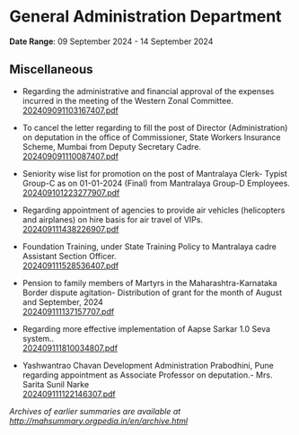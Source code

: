 # General Administration Department

**Date Range**: 09 September 2024 - 14 September 2024


## Miscellaneous
- Regarding the administrative and financial approval of the expenses incurred in the meeting of the Western Zonal Committee.\
  [202409091103167407.pdf](https://gr.maharashtra.gov.in/Site/Upload/Government%20Resolutions/English/202409091103167407.pdf)

- To cancel the letter regarding to fill the post of Director (Administration) on deputation in the office of Commissioner, State Workers Insurance Scheme, Mumbai from Deputy Secretary Cadre.\
  [202409091110087407.pdf](https://gr.maharashtra.gov.in/Site/Upload/Government%20Resolutions/English/202409091110087407.pdf)

- Seniority wise list for promotion on the post of Mantralaya Clerk- Typist Group-C as on 01-01-2024 (Final) from Mantralaya Group-D Employees.\
  [202409101223277907.pdf](https://gr.maharashtra.gov.in/Site/Upload/Government%20Resolutions/English/202409101223277907.pdf)

- Regarding appointment of agencies to provide air vehicles (helicopters and airplanes) on hire basis for air travel of VIPs.\
  [202409111438226907.pdf](https://gr.maharashtra.gov.in/Site/Upload/Government%20Resolutions/English/202409111438226907.pdf)

- Foundation Training, under State Training Policy to Mantralaya cadre Assistant Section Officer.\
  [202409111528536407.pdf](https://gr.maharashtra.gov.in/Site/Upload/Government%20Resolutions/English/202409111528536407.pdf)

- Pension to family members of Martyrs in the Maharashtra-Karnataka Border dispute agitation- Distribution of grant for the month of August and September, 2024\
  [202409111137157707.pdf](https://gr.maharashtra.gov.in/Site/Upload/Government%20Resolutions/English/202409111137157707.pdf)

- Regarding more effective implementation of Aapse Sarkar 1.0 Seva system..\
  [202409111810034807.pdf](https://gr.maharashtra.gov.in/Site/Upload/Government%20Resolutions/English/202409111810034807.pdf)

- Yashwantrao Chavan Development Administration Prabodhini, Pune regarding appointment as Associate Professor on deputation.- Mrs. Sarita Sunil Narke\
  [202409111122146307.pdf](https://gr.maharashtra.gov.in/Site/Upload/Government%20Resolutions/English/202409111122146307.pdf)


*Archives of earlier summaries are available at http://mahsummary.orgpedia.in/en/archive.html*